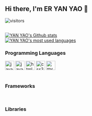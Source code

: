 ## Hi there, I'm ER YAN YAO 👋

<div>

  ![visitors](https://visitor-badge.glitch.me/badge?page_id=eryanyao.visitor-badge)

</div>

<br/>

<div>
  <a href="https://github.com/eryanyao/yanyao">
    <img src="https://my-stats-dxc5zyis5.vercel.app/api?username=eryanyao&show_icons=true&theme=gruvbox&count_private=true&hide_title=true" alt="YAN YAO's Github stats" />
  </a>
</div>

<div>
  <a href="https://github.com/cyeehan/cyeehan">
    <img src="https://my-stats-dxc5zyis5.vercel.app/api/top-langs/?username=eryanyao&langs_count=6&layout=compact&theme=gruvbox&count_private=true&hide_title=true" alt="YAN YAO's most used languages" />
  </a>
</div>


<div align="left">

  ### Programming Languages

  <img alt="java" width="30px" src="https://cdn.jsdelivr.net/npm/simple-icons@v3/icons/java.svg" />

  <img alt="javascript" width="30px" src="https://cdn.jsdelivr.net/npm/simple-icons@v3/icons/javascript.svg" />

  <img alt="html5" width="30px" src="https://cdn.jsdelivr.net/npm/simple-icons@v3/icons/html5.svg" />

  <img alt="css3" width="30px" src="https://cdn.jsdelivr.net/npm/simple-icons@v3/icons/css3.svg" />

  <img alt="mysql" width="30px" src="https://cdn.jsdelivr.net/npm/simple-icons@v3/icons/mysql.svg" />

</div>

<br />

<div align="left">

  ### Frameworks

 

</div>

<br />

<div align="left">

  ### Libraries



</div>
